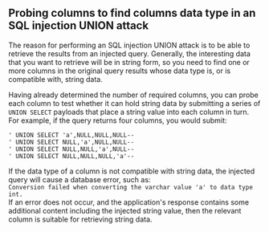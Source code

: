    ## Probing columns to find columns data type in an SQL injection UNION attack
   
   The reason for performing an SQL injection UNION attack is to be able to retrieve the results from an injected query. Generally, the interesting data that you want to retrieve will be in string form, so you need to find one or more columns in the original query results whose data type is, or is compatible with, string data.  
	   
Having already determined the number of required columns, you can probe each column to test whether it can hold string data by submitting a series of `UNION SELECT` payloads that place a string value into each column in turn. For example, if the query returns four columns, you would submit:  

	' UNION SELECT 'a',NULL,NULL,NULL--  
	' UNION SELECT NULL,'a',NULL,NULL--  
	' UNION SELECT NULL,NULL,'a',NULL--  
	' UNION SELECT NULL,NULL,NULL,'a'--  
	
If the data type of a column is not compatible with string data, the injected query will cause a database error, such as:  
`Conversion failed when converting the varchar value 'a' to data type int.`  
If an error does not occur, and the application's response contains some additional content including the injected string value, then the relevant column is suitable for retrieving string data.